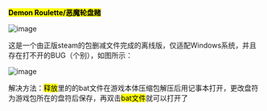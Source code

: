 **<mark>Demon Roulette/恶魔轮盘赌</mark>**

![image](https://github.com/user-attachments/assets/ad6d9e9a-d26b-42e1-a380-9db31ee2a40f)


这是一个由正版steam的包删减文件完成的离线版，仅适配Windows系统，并且存在打不开的BUG（个别），如图所示：

![image](https://github.com/user-attachments/assets/302ba5cc-3223-46d1-a520-242788a22b02)


解决方法：<mark>释放</mark>里的的bat文件在游戏本体压缩包解压后用记事本打开，更改盘符为游戏包所在的盘符后保存，再双击<mark>bat文件</mark>就可以打开了



